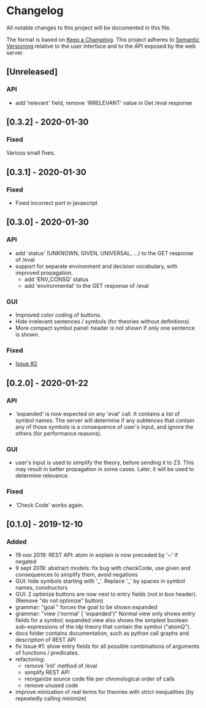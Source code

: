 # Changelog
All notable changes to this project will be documented in this file.

The format is based on [Keep a Changelog](https://keepachangelog.com/en/1.0.0/).
This project adheres to [Semantic Versioning](https://semver.org/spec/v2.0.0.html) relative to the user interface and to the API exposed by the web server.


## [Unreleased]
### API

* add 'relevant' field, remove 'IRRELEVANT' value in Get /eval response

## [0.3.2] - 2020-01-30
### Fixed

Various small fixes.

## [0.3.1] - 2020-01-30
### Fixed

* Fixed incorrect port in javascript

## [0.3.0] - 2020-01-30
### API

* add 'status' (UNKNOWN, GIVEN, UNIVERSAL, ...) to the GET response of /eval
* support for separate environment and decision vocabulary, with improved propagation.
    * add 'ENV_CONSQ' status
    * add 'environmental' to the GET response of /eval

### GUI

* Improved color coding of buttons.  
* Hide irrelevant sentences / symbols (for theories without definitions).
* More compact symbol panel: header is not shown if only one sentence is shown.

### Fixed

* [Issue #2](https://gitlab.com/krr/autoconfigz3/issues/2)

## [0.2.0] - 2020-01-22
### API

* 'expanded' is now expected on any 'eval' call.  It contains a list of symbol names. The server will determine if any subtences that contain any of those symbols is a consequence of user's input, and ignore the others (for performance reasons).

### GUI

* user's input is used to simplify the theory, before sending it to Z3. This may result in better propagation in some cases.  Later, it will be used to determine relevance.

### Fixed

* 'Check Code' works again.

## [0.1.0] - 2019-12-10
### Added

* 19 nov 2019: REST API: atom in explain is now preceded by '~' if negated
* 9 sept 2019: abstract models: fix bug with checkCode, use given and consequences to simplify them, avoid negations
* GUI: hide symbols starting with '\_'.  Replace '\_' by spaces in symbol names, constructors
* GUI: 2 optimize buttons are now next to entry fields (not in box header).  (Remove "do not optimize" button)
* grammar: "goal <symbol>" forces the goal to be shown expanded
* grammar: "view ('normal' | 'expanded')"  Normal view only shows entry fields for a symbol; expanded view also shows the simplest boolean sub-expressions of the idp theory that contain the symbol ("atomQ").
* docs folder contains documentation, such as python call graphs and description of REST API
* fix Issue #1: show entry fields for all possible combinations of arguments of functions / predicates.
* refactoring:
    * remove 'init' method of /eval
    * simplify REST API
    * reorganize source code file per chronological order of calls
    * remove unused code
* improve minization of real terms for theories with strict inequalities (by repeatedly calling minimize)
